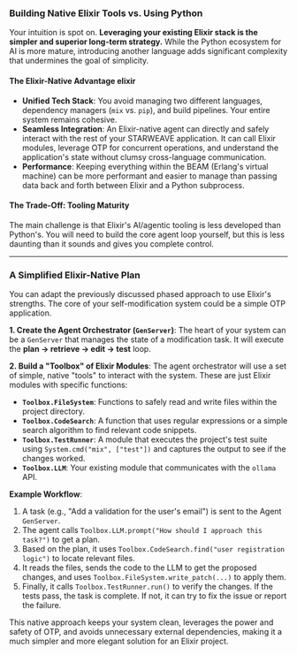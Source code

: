 ### **Building Native Elixir Tools vs. Using Python**

Your intuition is spot on. **Leveraging your existing Elixir stack is the simpler and superior long-term strategy.** While the Python ecosystem for AI is more mature, introducing another language adds significant complexity that undermines the goal of simplicity.

#### The Elixir-Native Advantage  elixir
* **Unified Tech Stack**: You avoid managing two different languages, dependency managers (`mix` vs. `pip`), and build pipelines. Your entire system remains cohesive.
* **Seamless Integration**: An Elixir-native agent can directly and safely interact with the rest of your STARWEAVE application. It can call Elixir modules, leverage OTP for concurrent operations, and understand the application's state without clumsy cross-language communication.
* **Performance**: Keeping everything within the BEAM (Erlang's virtual machine) can be more performant and easier to manage than passing data back and forth between Elixir and a Python subprocess.



#### The Trade-Off: Tooling Maturity

The main challenge is that Elixir's AI/agentic tooling is less developed than Python's. You will need to build the core agent loop yourself, but this is less daunting than it sounds and gives you complete control.

---

### **A Simplified Elixir-Native Plan**

You can adapt the previously discussed phased approach to use Elixir's strengths. The core of your self-modification system could be a simple OTP application.

**1. Create the Agent Orchestrator (`GenServer`)**:
The heart of your system can be a `GenServer` that manages the state of a modification task. It will execute the **plan -> retrieve -> edit -> test** loop.

**2. Build a "Toolbox" of Elixir Modules**:
The agent orchestrator will use a set of simple, native "tools" to interact with the system. These are just Elixir modules with specific functions:

* **`Toolbox.FileSystem`**: Functions to safely read and write files within the project directory.
* **`Toolbox.CodeSearch`**: A function that uses regular expressions or a simple search algorithm to find relevant code snippets.
* **`Toolbox.TestRunner`**: A module that executes the project's test suite using `System.cmd("mix", ["test"])` and captures the output to see if the changes worked.
* **`Toolbox.LLM`**: Your existing module that communicates with the `ollama` API.

**Example Workflow**:

1.  A task (e.g., "Add a validation for the user's email") is sent to the Agent `GenServer`.
2.  The agent calls `Toolbox.LLM.prompt("How should I approach this task?")` to get a plan.
3.  Based on the plan, it uses `Toolbox.CodeSearch.find("user registration logic")` to locate relevant files.
4.  It reads the files, sends the code to the LLM to get the proposed changes, and uses `Toolbox.FileSystem.write_patch(...)` to apply them.
5.  Finally, it calls `Toolbox.TestRunner.run()` to verify the changes. If the tests pass, the task is complete. If not, it can try to fix the issue or report the failure.

This native approach keeps your system clean, leverages the power and safety of OTP, and avoids unnecessary external dependencies, making it a much simpler and more elegant solution for an Elixir project.